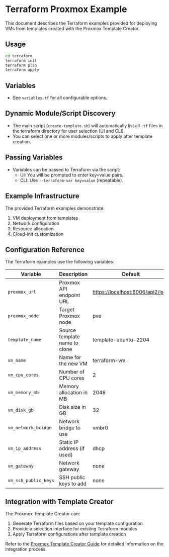 # Terraform Proxmox Example

This document describes the Terraform examples provided for deploying VMs from templates created with the Proxmox Template Creator.

## Usage

```sh
cd terraform
terraform init
terraform plan
terraform apply
```

## Variables

- See `variables.tf` for all configurable options.

## Dynamic Module/Script Discovery

- The main script (`create-template.sh`) will automatically list all `.tf` files in the terraform directory for user selection (UI and CLI).
- You can select one or more modules/scripts to apply after template creation.

## Passing Variables

- Variables can be passed to Terraform via the script:
  - UI: You will be prompted to enter key=value pairs.
  - CLI: Use `--terraform-var key=value` (repeatable).

## Example Infrastructure

The provided Terraform examples demonstrate:

1. VM deployment from templates
2. Network configuration
3. Resource allocation
4. Cloud-init customization

## Configuration Reference

The Terraform examples use the following variables:

| Variable             | Description                   | Default                            |
| -------------------- | ----------------------------- | ---------------------------------- |
| `proxmox_url`        | Proxmox API endpoint URL      | <https://localhost:8006/api2/json> |
| `proxmox_node`       | Target Proxmox node           | pve                                |
| `template_name`      | Source template name to clone | template-ubuntu-2204               |
| `vm_name`            | Name for the new VM           | terraform-vm                       |
| `vm_cpu_cores`       | Number of CPU cores           | 2                                  |
| `vm_memory_mb`       | Memory allocation in MB       | 2048                               |
| `vm_disk_gb`         | Disk size in GB               | 32                                 |
| `vm_network_bridge`  | Network bridge to use         | vmbr0                              |
| `vm_ip_address`      | Static IP address (if used)   | dhcp                               |
| `vm_gateway`         | Network gateway               | none                               |
| `vm_ssh_public_keys` | SSH public keys to add        | none                               |

## Integration with Template Creator

The Proxmox Template Creator can:

1. Generate Terraform files based on your template configuration
2. Provide a selection interface for existing Terraform modules
3. Apply Terraform configurations after template creation

Refer to the [Proxmox Template Creator Guide](ProxmoxTemplateCreatorGuide.md) for detailed information on the integration process.
